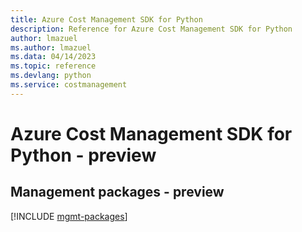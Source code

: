 ```yaml
---
title: Azure Cost Management SDK for Python
description: Reference for Azure Cost Management SDK for Python
author: lmazuel
ms.author: lmazuel
ms.data: 04/14/2023
ms.topic: reference
ms.devlang: python
ms.service: costmanagement
---
```

# Azure Cost Management SDK for Python - preview

## Management packages - preview
[!INCLUDE [mgmt-packages](cost-management-mgmt-index.md)]